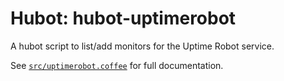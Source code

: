 # Hubot: hubot-uptimerobot

A hubot script to list/add monitors for the Uptime Robot service.

See [`src/uptimerobot.coffee`](src/uptimerobot.coffee) for full documentation.
